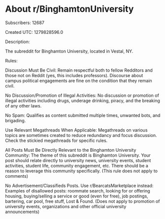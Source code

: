 # About r/BinghamtonUniversity

Subscribers: 12687

Created UTC: 1279828596.0

Description:

The subreddit for Binghamton University, located in Vestal, NY.

Rules:

Discussion Must Be Civil: Remain respectful both to fellow Redditors and those not on Reddit (yes, this includes professors). 
Discourse about campus political engagements are fine on the condition that they remain civil.

No Discussion/Promotion of Illegal Activities: No discussion or promotion of illegal activities including drugs, underage drinking, piracy, and the breaking of any other laws.

No Spam: Qualifies as content submitted multiple times, unwanted bots, and brigading.

Use Relevant Megathreads When Applicable: Megathreads on various topics are sometimes created to reduce redundancy and focus discussion. Check the stickied megathreads for specific rules.

All Posts Must Be Directly Relevant to the Binghamton University Community: The theme of this subreddit is Binghamton University. Your post should relate directly to university news, university events, student activities, student life, community engagement, etc. There should be a reason to leverage this community specifically. (This rule does not apply to comments)

No Advertisement/Classifieds Posts. Use r/BearcatsMarketplace instead: Examples of disallowed posts: roommate search, looking for or offering housing, buying/selling a service or good (even for free), job postings, bartering, car pool, free stuff, Lost &amp; Found. (Does not apply to promotion of university events, organizations and other official university announcements)

